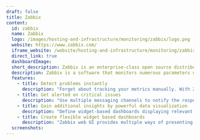 ```yaml
---
draft: false
title: Zabbix
content:
  id: zabbix
  name: Zabbix
  logo: /images/hosting-and-infrastructure/monitoring/zabbix/logo.png
  website: https://www.zabbix.com/
  iframe_website: /website/hosting-and-infrastructure/monitoring/zabbix
  direct_link: true
  dashboardImage:
  short_description: Zabbix is an enterprise-class open source distributed monitoring solution.
  description: Zabbix is a software that monitors numerous parameters of a network and the health and integrity of servers, virtual machines, applications, services, databases, websites, the cloud and more. Zabbix uses a flexible notification mechanism that allows users to configure e-mail based alerts for virtually any event. This allows a fast reaction to server problems. Zabbix offers excellent reporting and data visualization features based on the stored data.
  features:
    - title: Detect problems instantly
      description: "Forget about tracking your metrics manually. With Zabbix you can detect problem states within the incoming metric flow automatically:  High performance problem detection in real-time, Highly flexible definition options, Separate problem and problem resolution conditions, Multiple severity levels."
    - title: Get alerted on critical issues
      description: "Use multiple messaging channels to notify the responsible person or people about the different kinds of events occurring in your environment: Email, SMS for reliable alerts using USB modems, Online SMS gateways."
    - title: Gain additional insights by powerful data visualization
      description: "Define widget-based dashboards displaying relevant information:  Large selection of many different widgets, Simple drag and drop placement and scaling of widgets, Each widget is highly customizable to fit your needs."
    - title: Create flexible widget based dashboards
      description: "Zabbix web UI provides multiple ways of presenting a visual overview of your IT environment: Widget-based multi-page dashboards, Easy drag and drop widget placement, Configure automatic dashboard refresh intervals."
  screenshots:
---
```

